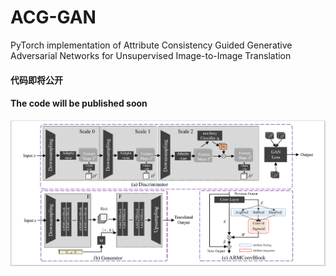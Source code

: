 # ACG-GAN
PyTorch implementation of Attribute Consistency Guided Generative Adversarial Networks for Unsupervised Image-to-Image Translation


#### 代码即将公开

#### The code will be published soon
![](https://github.com/Nightfury12366/ACG-GAN/blob/main/networks.PNG)
